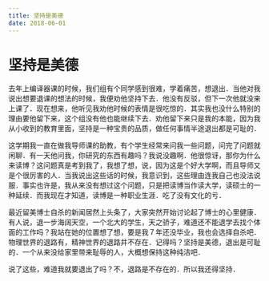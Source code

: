 ```yaml
---
title: 坚持是美德
date: 2018-06-01
---
```


# 坚持是美德

去年上编译器课的时候，我们组有个同学感到很难，学着痛苦，想退出．当他对我说出想要退课的想法的时候，我便劝他坚持下去．他没有反驳，但下一次他就没来上课了．现在想来，他听见我劝他时候的表情是很吃惊的．其实我也没什么特别的理由要他留下来，这个组没有他也能继续下去．劝他留下来只是我的本能，因为我从小收到的教育里面，坚持是一种宝贵的品质，做任何事情半途退出都是可耻的．

这学期我一直在做我导师课的助教，有个学生经常来问我一些问题，问完了问题就闲聊．有一天他问我，你研究的东西有趣吗？我说没趣啊．他很惊讶，那你为什么来读博？这问题真是考到我了，我想了想，说，因为这是个好大学啊，而且导师又是个很厉害的人．当我说出这些话的时候，我意识到，这些理由连我自己也没法说服．事实也许是，我从来没有想过这个问题，只是把读博当作读大学，读硕士的一种延续．而我现在才知道，读博是一种职业生涯．吃了没有文化的亏．

最近留美博士自杀的新闻居然上头条了，大家突然开始讨论起了博士的心里健康．有人说，退一步海阔天空，一个北大的学生，天之骄子，难道还不能退学去找个体面的工作吗？我站在她的位置想了想，要是我７年还没毕业，我也会选择自杀吧．物理世界的退路有，精神世界的退路并不存在．记得吗？坚持是美德，退出是可耻的．一个从来没给家里带来耻辱的人，大概想保持这种纯洁吧．

说了这些，难道我就要退出了吗？不，退路是不存在的．所以我还得坚持． 
